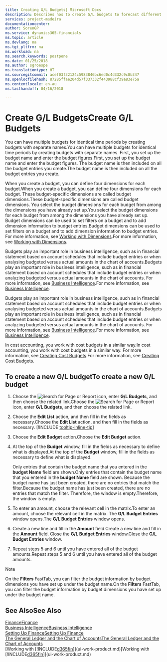 ```yaml
---
title: Creating G/L Budgets| Microsoft Docs
description: Describes hos to create G/L budgets to forecast different financial activities and assign dimensions for business intelligence purposes.
services: project-madeira
documentationcenter: 
author: SorenGP
ms.service: dynamics365-financials
ms.topic: article
ms.devlang: na
ms.tgt_pltfrm: na
ms.workload: na
ms.search.keywords: postpone
ms.date: 01/25/2018
ms.author: sgroespe
ms.translationtype: HT
ms.sourcegitcommit: acef03f32124c5983846bc6ed0c4d332c9c8b347
ms.openlocfilehash: 87285ffae204d57f337332f443988cf39a83e75a
ms.contentlocale: en-au
ms.lasthandoff: 04/16/2018

---
```

# <a name="create-gl-budgets"></a><span data-ttu-id="b1694-103">Create G/L Budgets</span><span class="sxs-lookup"><span data-stu-id="b1694-103">Create G/L Budgets</span></span>
<span data-ttu-id="b1694-104">You can have multiple budgets for identical time periods by creating budgets with separate names.</span><span class="sxs-lookup"><span data-stu-id="b1694-104">You can have multiple budgets for identical time periods by creating budgets with separate names.</span></span> <span data-ttu-id="b1694-105">First, you set up the budget name and enter the budget figures.</span><span class="sxs-lookup"><span data-stu-id="b1694-105">First, you set up the budget name and enter the budget figures.</span></span> <span data-ttu-id="b1694-106">The budget name is then included on all the budget entries you create.</span><span class="sxs-lookup"><span data-stu-id="b1694-106">The budget name is then included on all the budget entries you create.</span></span>  

 <span data-ttu-id="b1694-107">When you create a budget, you can define four dimensions for each budget.</span><span class="sxs-lookup"><span data-stu-id="b1694-107">When you create a budget, you can define four dimensions for each budget.</span></span> <span data-ttu-id="b1694-108">These budget-specific dimensions are called budget dimensions.</span><span class="sxs-lookup"><span data-stu-id="b1694-108">These budget-specific dimensions are called budget dimensions.</span></span> <span data-ttu-id="b1694-109">You select the budget dimensions for each budget from among the dimensions you have already set up.</span><span class="sxs-lookup"><span data-stu-id="b1694-109">You select the budget dimensions for each budget from among the dimensions you have already set up.</span></span> <span data-ttu-id="b1694-110">Budget dimensions can be used to set filters on a budget and to add dimension information to budget entries.</span><span class="sxs-lookup"><span data-stu-id="b1694-110">Budget dimensions can be used to set filters on a budget and to add dimension information to budget entries.</span></span> <span data-ttu-id="b1694-111">For more information, see [Working with Dimensions](finance-dimensions.md).</span><span class="sxs-lookup"><span data-stu-id="b1694-111">For more information, see [Working with Dimensions](finance-dimensions.md).</span></span>

 <span data-ttu-id="b1694-112">Budgets play an important role in business intelligence, such as in financial statement based on account schedules that include budget entries or when analysing budgeted versus actual amounts in the chart of accounts.</span><span class="sxs-lookup"><span data-stu-id="b1694-112">Budgets play an important role in business intelligence, such as in financial statement based on account schedules that include budget entries or when analyzing budgeted versus actual amounts in the chart of accounts.</span></span> <span data-ttu-id="b1694-113">For more information, see [Business Intelligence](bi.md).</span><span class="sxs-lookup"><span data-stu-id="b1694-113">For more information, see [Business Intelligence](bi.md).</span></span>

 <span data-ttu-id="b1694-114">Budgets play an important role in business intelligence, such as in financial statement based on account schedules that include budget entries or when analysing budgeted versus actual amounts in the chart of accounts.</span><span class="sxs-lookup"><span data-stu-id="b1694-114">Budgets play an important role in business intelligence, such as in financial statement based on account schedules that include budget entries or when analyzing budgeted versus actual amounts in the chart of accounts.</span></span> <span data-ttu-id="b1694-115">For more information, see [Business Intelligence](bi.md).</span><span class="sxs-lookup"><span data-stu-id="b1694-115">For more information, see [Business Intelligence](bi.md).</span></span>

<span data-ttu-id="b1694-116">In cost accounting, you work with cost budgets in a similar way.</span><span class="sxs-lookup"><span data-stu-id="b1694-116">In cost accounting, you work with cost budgets in a similar way.</span></span> <span data-ttu-id="b1694-117">For more information, see [Creating Cost Budgets](finance-create-cost-budgets.md).</span><span class="sxs-lookup"><span data-stu-id="b1694-117">For more information, see [Creating Cost Budgets](finance-create-cost-budgets.md).</span></span>    

## <a name="to-create-a-new-gl-budget"></a><span data-ttu-id="b1694-118">To create a new G/L budget</span><span class="sxs-lookup"><span data-stu-id="b1694-118">To create a new G/L budget</span></span>  
1. <span data-ttu-id="b1694-119">Choose the ![Search for Page or Report](media/ui-search/search_small.png "Search for Page or Report icon") icon, enter **G/L Budgets**, and then choose the related link.</span><span class="sxs-lookup"><span data-stu-id="b1694-119">Choose the ![Search for Page or Report](media/ui-search/search_small.png "Search for Page or Report icon") icon, enter **G/L Budgets**, and then choose the related link.</span></span>  
2. <span data-ttu-id="b1694-120">Choose the **Edit List** action, and then fill in the fields as necessary.</span><span class="sxs-lookup"><span data-stu-id="b1694-120">Choose the **Edit List** action, and then fill in the fields as necessary.</span></span> [!INCLUDE [tooltip-inline-tip](includes/tooltip-inline-tip_md.md)]  
3. <span data-ttu-id="b1694-121">Choose the **Edit Budget** action.</span><span class="sxs-lookup"><span data-stu-id="b1694-121">Choose the **Edit Budget** action.</span></span>
4. <span data-ttu-id="b1694-122">At the top of the **Budget** window, fill in the fields as necessary to define what is displayed.</span><span class="sxs-lookup"><span data-stu-id="b1694-122">At the top of the **Budget** window, fill in the fields as necessary to define what is displayed.</span></span>  

    <span data-ttu-id="b1694-123">Only entries that contain the budget name that you entered in the **budget Name** field are shown.</span><span class="sxs-lookup"><span data-stu-id="b1694-123">Only entries that contain the budget name that you entered in the **budget Name** field are shown.</span></span> <span data-ttu-id="b1694-124">Because the budget name has just been created, there are no entries that match the filter.</span><span class="sxs-lookup"><span data-stu-id="b1694-124">Because the budget name has just been created, there are no entries that match the filter.</span></span> <span data-ttu-id="b1694-125">Therefore, the window is empty.</span><span class="sxs-lookup"><span data-stu-id="b1694-125">Therefore, the window is empty.</span></span>  
5. <span data-ttu-id="b1694-126">To enter an amount, choose the relevant cell in the matrix.</span><span class="sxs-lookup"><span data-stu-id="b1694-126">To enter an amount, choose the relevant cell in the matrix.</span></span> <span data-ttu-id="b1694-127">The **G/L Budget Entries** window opens.</span><span class="sxs-lookup"><span data-stu-id="b1694-127">The **G/L Budget Entries** window opens.</span></span>  
6. <span data-ttu-id="b1694-128">Create a new line and fill in the **Amount** field.</span><span class="sxs-lookup"><span data-stu-id="b1694-128">Create a new line and fill in the **Amount** field.</span></span> <span data-ttu-id="b1694-129">Close the **G/L Budget Entries** window.</span><span class="sxs-lookup"><span data-stu-id="b1694-129">Close the **G/L Budget Entries** window.</span></span>  
7. <span data-ttu-id="b1694-130">Repeat steps 5 and 6 until you have entered all of the budget amounts.</span><span class="sxs-lookup"><span data-stu-id="b1694-130">Repeat steps 5 and 6 until you have entered all of the budget amounts.</span></span>  

> [!NOTE]  
>  <span data-ttu-id="b1694-131">On the **Filters** FastTab, you can filter the budget information by budget dimensions you have set up under the budget name.</span><span class="sxs-lookup"><span data-stu-id="b1694-131">On the **Filters** FastTab, you can filter the budget information by budget dimensions you have set up under the budget name.</span></span>   

## <a name="see-also"></a><span data-ttu-id="b1694-132">See Also</span><span class="sxs-lookup"><span data-stu-id="b1694-132">See Also</span></span>
[<span data-ttu-id="b1694-133">Finance</span><span class="sxs-lookup"><span data-stu-id="b1694-133">Finance</span></span>](finance.md)  
[<span data-ttu-id="b1694-134">Business Intelligence</span><span class="sxs-lookup"><span data-stu-id="b1694-134">Business Intelligence</span></span>](bi.md)  
[<span data-ttu-id="b1694-135">Setting Up Finance</span><span class="sxs-lookup"><span data-stu-id="b1694-135">Setting Up Finance</span></span>](finance-setup-finance.md)  
[<span data-ttu-id="b1694-136">The General Ledger and the Chart of Accounts</span><span class="sxs-lookup"><span data-stu-id="b1694-136">The General Ledger and the Chart of Accounts</span></span>](finance-general-ledger.md)  
<span data-ttu-id="b1694-137">[Working with [!INCLUDE[d365fin](includes/d365fin_md.md)]](ui-work-product.md)</span><span class="sxs-lookup"><span data-stu-id="b1694-137">[Working with [!INCLUDE[d365fin](includes/d365fin_md.md)]](ui-work-product.md)</span></span>  

